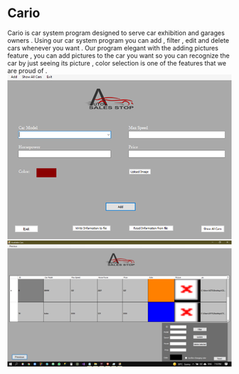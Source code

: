 # Cario
Cario is car system program designed to serve car exhibition and garages owners .  Using our car system program you can add , filter , edit and delete cars whenever  you want . Our program elegant with the adding pictures feature , you can add  pictures to the car you want so you can recognize the car by just seeing its picture ,  color selection is one of the features that we are proud of .
![](https://github.com/IssamAbdoh/Cario/blob/main/Screenshot%20(2925).png)
![](https://github.com/IssamAbdoh/Cario/blob/main/Screenshot%20(2926).png)
